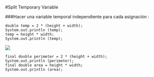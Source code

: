 #Split Temporary Variable

###Hacer una variable temporal independiente para cada asignación :

```
double temp = 2 * (height + width);
System.out.println (temp);
temp = height * width;
System.out.println (temp);

```
![](http://www.iconki.com/icons/Software-Applications/32x32-Applications-Basics/arrow_down_blue.png)

```
final double perimeter = 2 * (height + width);
System.out.println (perimeter);
final double area = height * width;
System.out.println (area);

```